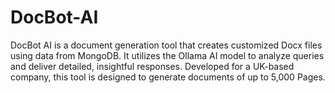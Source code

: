 # DocBot-AI
DocBot AI is a document generation tool that creates customized Docx files using data from MongoDB. It utilizes the Ollama AI model to analyze queries and deliver detailed, insightful responses. Developed for a UK-based company, this tool is designed to generate documents of up to 5,000 Pages.
